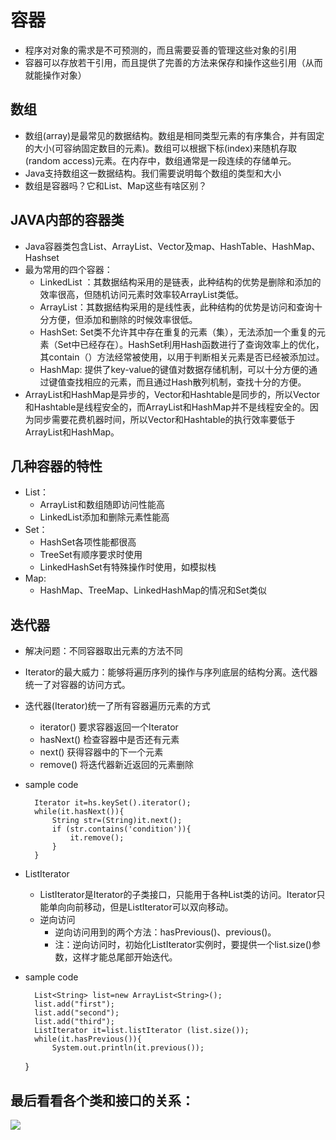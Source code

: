 # 容器 #
- 程序对对象的需求是不可预测的，而且需要妥善的管理这些对象的引用
- 容器可以存放若干引用，而且提供了完善的方法来保存和操作这些引用（从而就能操作对象）

## 数组 ##
- 数组(array)是最常见的数据结构。数组是相同类型元素的有序集合，并有固定的大小(可容纳固定数目的元素)。数组可以根据下标(index)来随机存取(random access)元素。在内存中，数组通常是一段连续的存储单元。
- Java支持数组这一数据结构。我们需要说明每个数组的类型和大小
- 数组是容器吗？它和List、Map这些有啥区别？

## JAVA内部的容器类 ##
- Java容器类包含List、ArrayList、Vector及map、HashTable、HashMap、Hashset
- 最为常用的四个容器：
	- LinkedList ：其数据结构采用的是链表，此种结构的优势是删除和添加的效率很高，但随机访问元素时效率较ArrayList类低。
	- ArrayList：其数据结构采用的是线性表，此种结构的优势是访问和查询十分方便，但添加和删除的时候效率很低。
	- HashSet: Set类不允许其中存在重复的元素（集），无法添加一个重复的元素（Set中已经存在）。HashSet利用Hash函数进行了查询效率上的优化，其contain（）方法经常被使用，以用于判断相关元素是否已经被添加过。
	- HashMap: 提供了key-value的键值对数据存储机制，可以十分方便的通过键值查找相应的元素，而且通过Hash散列机制，查找十分的方便。
- ArrayList和HashMap是异步的，Vector和Hashtable是同步的，所以Vector和Hashtable是线程安全的，而ArrayList和HashMap并不是线程安全的。因为同步需要花费机器时间，所以Vector和Hashtable的执行效率要低于 ArrayList和HashMap。

## 几种容器的特性 ##
- List：
	- ArrayList和数组随即访问性能高
	- LinkedList添加和删除元素性能高
- Set：
	- HashSet各项性能都很高
	- TreeSet有顺序要求时使用
	- LinkedHashSet有特殊操作时使用，如模拟栈
- Map:
	- HashMap、TreeMap、LinkedHashMap的情况和Set类似	


## 迭代器 ##
- 解决问题：不同容器取出元素的方法不同
- Iterator的最大威力：能够将遍历序列的操作与序列底层的结构分离。迭代器统一了对容器的访问方式。
- 迭代器(Iterator)统一了所有容器遍历元素的方式
	- iterator() 要求容器返回一个Iterator
	- hasNext() 检查容器中是否还有元素
	- next() 获得容器中的下一个元素
	- remove() 将迭代器新近返回的元素删除
- sample code

    	Iterator it=hs.keySet().iterator();   
    	while(it.hasNext()){  
	    	String str=(String)it.next();   
	    	if (str.contains('condition')){   
	    		it.remove();   
    		}
    	}   

- ListIterator
	- ListIterator是Iterator的子类接口，只能用于各种List类的访问。Iterator只能单向向前移动，但是ListIterator可以双向移动。
	- 逆向访问
		- 逆向访问用到的两个方法：hasPrevious()、previous()。
		- 注：逆向访问时，初始化ListIterator实例时，要提供一个list.size()参数，这样才能总尾部开始迭代。
- sample code

        List<String> list=new ArrayList<String>();  
        list.add("first");  
        list.add("second");  
        list.add("third");  
        ListIterator it=list.listIterator (list.size());  
        while(it.hasPrevious()){  
        	System.out.println(it.previous());  
	}
 

## 最后看看各个类和接口的关系： ##
![](http://images.cnitblog.com/blog/413416/201304/15203418-c01e434f91fb482b902463bcacbf3f69.png)
